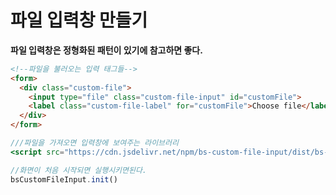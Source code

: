 파일 입력창 만들기
==


**파일 입력창은 정형화된 패턴이 있기에 참고하면 좋다.**

```html
<!--파일을 불러오는 입력 태그들-->
<form>
  <div class="custom-file">
    <input type="file" class="custom-file-input" id="customFile">
    <label class="custom-file-label" for="customFile">Choose file</label>
  </div>
</form>
```


```jsx
///파일을 가져오면 입력창에 보여주는 라이브러리
<script src="https://cdn.jsdelivr.net/npm/bs-custom-file-input/dist/bs-custom-file-input.js"></script>
```

```javascript
//화면이 처음 시작되면 실행시키면된다.
bsCustomFileInput.init()
```
